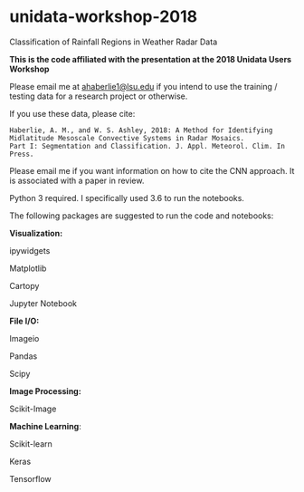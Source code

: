 # unidata-workshop-2018

<h>Classification of Rainfall Regions in Weather Radar Data</h>

<strong>This is the code affiliated with the presentation at the 2018 Unidata Users Workshop</strong>

Please email me at ahaberlie1@lsu.edu if you intend to use the training / testing data for a research project or otherwise.

If you use these data, please cite:

```
Haberlie, A. M., and W. S. Ashley, 2018: A Method for Identifying Midlatitude Mesoscale Convective Systems in Radar Mosaics. 
Part I: Segmentation and Classification. J. Appl. Meteorol. Clim. In Press.
```

Please email me if you want information on how to cite the CNN approach.  It is associated with a paper in review.


Python 3 required.  I specifically used 3.6 to run the notebooks.


The following packages are suggested to run the code and notebooks:


<b>Visualization:</b>

ipywidgets

Matplotlib

Cartopy

Jupyter Notebook


<b>File I/O:</b>

Imageio

Pandas

Scipy


<b>Image Processing:</b>


Scikit-Image


<b>Machine Learning</b>:


Scikit-learn

Keras

Tensorflow



